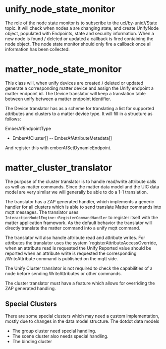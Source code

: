 
# unify_node_state_monitor

The role of the node state monitor is to subscribe to the
ucl/by-unid/<unid>/State topic. It will check when nodes a are changing state,
and create UnifyNode object, populated with Endpoints, state and security
information. When a new node is found / deleted or updated a callback is fired
containing the node object. The node state monitor should only fire a callback
once all information has been collected.


# matter_node_state_monitor

This class will, when unify devices are created / deleted or updated generate a
corresponding matter device and assign the Unify endpoint a matter endpoint id.
The Device translator will keep a translation table between unify between a
matter endpoint identifier.

The Device translator has as a scheme for translating a list for supported attributes
and clusters to a matter device type. It will fill in a structure as follows:

EmberAfEndpointType
- EmberAfCluster[]
-- EmberAfAttributeMetadata[]

And register this with emberAfSetDynamicEndpoint.

# matter_cluster_translator

The purpose of the cluster translator is to handle read/write attribute calls as
well as matter commands. Since the matter data model and the UIC data model are
very similar we will generally be able to do a 1-1 translation.

The translator has a ZAP generated handler, which implements a generic handler
for all clusters which is able to send translate Matter commands into mqtt
messages. The translator uses `InteractionModelEngine::RegisterCommandHandler`
to register itself with the matter application framework. As the default
behavior the translator will directly translate the matter command into a unify
mqtt command.

The translator will also handle attribute read and attribute writes. For
attributes the translator uses the system `registerAttributeAccessOverride, when
an attribute read is requested the Unify Reported value should be reported when
an attribute write is requested the corresponding /WriteAttribute command is
published on the mqtt side.

The Unify Cluster translator is not required to check the capabilities of a node
before sending WriteAttributes or other commands.

The cluster translator must have a feature which allows for overriding the ZAP 
generated handling.

## Special Clusters

There are some special clusters which may need a custom implementation, mostly
due to changes in the data model structure. The dotdot data models 

- The group cluster need special handling.
- The scene cluster also needs special handling. 
- The binding cluster

